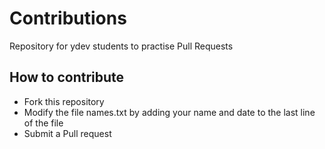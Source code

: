 # Contributions
Repository for ydev students to practise Pull Requests

## How to contribute
- Fork this repository
- Modify the file names.txt by adding your name and date to the last line of the file
- Submit a Pull request
